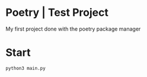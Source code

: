 # Poetry | Test Project
My first project done with the poetry package manager
# Start
```
python3 main.py
```
